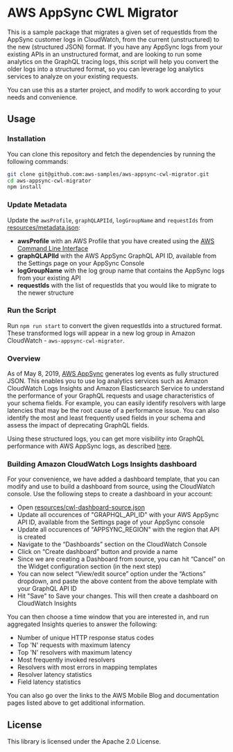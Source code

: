 # AWS AppSync CWL Migrator

This is a sample package that migrates a given set of requestIds from the AppSync customer logs in CloudWatch, from the current (unstructured) to the new (structured JSON) format. If you have any AppSync logs from your existing APIs in an unstructured format, and are looking to run some analytics on the GraphQL tracing logs, this script will help you convert the older logs into a structured format, so you can leverage log analytics services to analyze on your existing requests.

You can use this as a starter project, and modify to work according to your needs and convenience.

## Usage

### Installation

You can clone this repository and fetch the dependencies by running the following commands:

```sh
git clone git@github.com:aws-samples/aws-appsync-cwl-migrator.git
cd aws-appsync-cwl-migrator
npm install
```

### Update Metadata

Update the `awsProfile`, `graphQLAPIId`, `logGroupName` and `requestIds` from [resources/metadata.json](./resources/metadata.json):

* **awsProfile** with an AWS Profile that you have created using the [AWS Command Line Interface](https://aws.amazon.com/cli/)
* **graphQLAPIId** with the AWS AppSync GraphQL API ID, available from the Settings page on your AppSync Console
* **logGroupName** with the log group name that contains the AppSync logs from your existing API
* **requestIds** with the list of requestIds that you would like to migrate to the newer structure

### Run the Script

Run `npm run start` to convert the given requestIds into a structured format. These transformed logs will appear in a new log group in Amazon CloudWatch - `aws-appsync-cwl-migrator`.

### Overview

As of May 8, 2019, [AWS AppSync](https://aws.amazon.com/appsync/) generates log events as fully structured JSON. This enables you to use log analytics services such as Amazon CloudWatch Logs Insights and Amazon Elasticsearch Service to understand the performance of your GraphQL requests and usage characteristics of your schema fields. For example, you can easily identify resolvers with large latencies that may be the root cause of a performance issue. You can also identify the most and least frequently used fields in your schema and assess the impact of deprecating GraphQL fields.

Using these structured logs, you can get more visibility into GraphQL performance with AWS AppSync logs, as described [here](https://aws.amazon.com/blogs/mobile/getting-more-visibility-into-graphql-performance-with-aws-appsync-logs/).

### Building Amazon CloudWatch Logs Insights dashboard

For your convenience, we have added a dashboard template, that you can modify and use to build a dashboard from source, using the CloudWatch console. Use the following steps to create a dashboard in your account:

* Open [resources/cwl-dashboard-source.json](./resources/cwl-dashboard-source.json)
* Update all occurences of "GRAPHQL_API_ID" with your AWS AppSync API ID, available from the Settings page of your AppSync console
* Update all occurences of "APPSYNC_REGION" with the region that API is created
* Navigate to the “Dashboards” section on the CloudWatch Console
* Click on “Create dashboard” button and provide a name
* Since we are creating a Dashboard from source, you can hit “Cancel” on the Widget configuration section (in the next step)
* You can now select “View/edit source” option under the “Actions” dropdown, and paste the above content from the above template with your GraphQL API ID
* Hit "Save" to Save your changes. This will then create a dashboard on CloudWatch Insights

You can then choose a time window that you are interested in, and run aggregated Insights queries to answer the following:

* Number of unique HTTP response status codes
* Top 'N' requests with maximum latency
* Top 'N' resolvers with maximum latency
* Most frequently invoked resolvers
* Resolvers with most errors in mapping templates
* Resolver latency statistics
* Field latency statistics

You can also go over the links to the AWS Mobile Blog and documentation pages listed above to get additional information.

## License

This library is licensed under the Apache 2.0 License.
